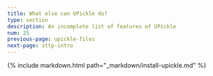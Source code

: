 ```yaml
---
title: What else can UPickle do?
type: section
description: An incomplete list of features of UPickle
num: 25
previous-page: upickle-files
next-page: sttp-intro
---
```


{% include markdown.html path="_markdown/install-upickle.md" %}

